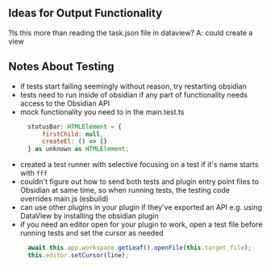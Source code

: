 ## Ideas for Output Functionality
?Is this more than reading the task.json file in dataview? A: 
could create a view

## Notes About Testing
- if tests start failing seemingly without reason, try restarting obsidian
- tests need to run inside of obsidian if any part of functionality needs access to the Obsidian API
- mock functionality you need to in the main.test.ts
  ```js
    statusBar: HTMLElement = {
        firstChild: null,
        createEl: () => {}
    } as unknown as HTMLElement;
  ```
- created a test runner with selective focusing on a test if it's name starts with `fff`
- couldn't figure out how to send both tests and plugin entry point files to Obsidian at same time, so when running tests, the testing code overrides main.js (esbuild)
- can use other plugins in your plugin if they've exported an API e.g. using DataView by installing the obsidian plugin
- if you need an editor open for your plugin to work, open a test file before running tests and set the cursor as needed
  ```js
    await this.app.workspace.getLeaf().openFile(this.target_file);
    this.editor.setCursor(line);
  ```